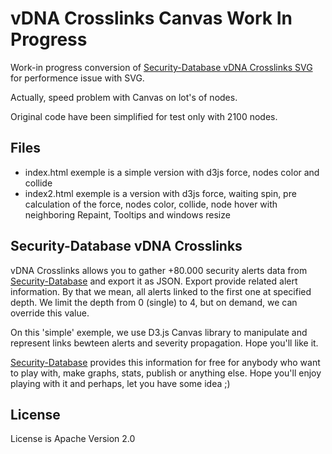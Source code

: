 vDNA Crosslinks Canvas Work In Progress
=======================================

Work-in progress conversion of [Security-Database vDNA Crosslinks SVG](https://github.com/security-database/vdna-crosslinks) for performence issue with SVG.

Actually, speed problem with Canvas on lot's of nodes.

Original code have been simplified for test only with 2100 nodes.


Files
-----

- index.html exemple is a simple version with d3js force, nodes color and collide
- index2.html exemple is a version with d3js force, waiting spin, pre calculation of the force, nodes color, collide, node hover with neighboring Repaint, Tooltips and windows resize


Security-Database vDNA Crosslinks
---------------------------------

vDNA Crosslinks allows you to gather +80.000 security alerts data from [Security-Database](https://www.security-database.com) and export it as JSON. Export provide related alert information. By that we mean, all alerts linked to the first one at specified depth. We limit the depth from 0 (single) to 4, but on demand, we can override this value.

On this 'simple' exemple, we use D3.js Canvas library to manipulate and represent links bewteen alerts and severity propagation. Hope you'll like it.

[Security-Database](https://www.security-database.com) provides this information for free for anybody who want to play with, make graphs, stats, publish or anything else. Hope you'll enjoy playing with it and perhaps, let you have some idea ;)


License
-------

License is Apache Version 2.0